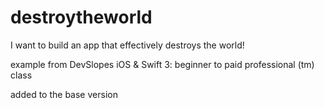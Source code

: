 # destroytheworld
I want to build an app that effectively destroys the world!

example from DevSlopes iOS & Swift 3: beginner to paid professional (tm) class

added to the base version

